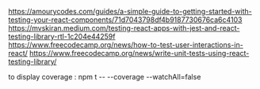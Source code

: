https://amourycodes.com/guides/a-simple-guide-to-getting-started-with-testing-your-react-components/71d7043798df4b9187730676ca6c4103
https://mvskiran.medium.com/testing-react-apps-with-jest-and-react-testing-library-rtl-1c204e44259f
https://www.freecodecamp.org/news/how-to-test-user-interactions-in-react/
https://www.freecodecamp.org/news/write-unit-tests-using-react-testing-library/

to display coverage : npm t -- --coverage --watchAll=false
